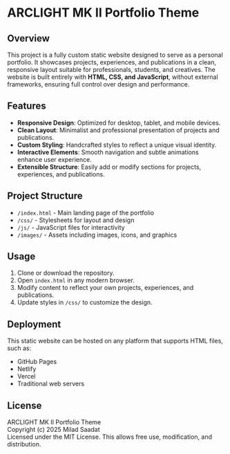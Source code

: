 # ARCLIGHT MK II Portfolio Theme

## Overview
This project is a fully custom static website designed to serve as a personal portfolio. It showcases projects, experiences, and publications in a clean, responsive layout suitable for professionals, students, and creatives. The website is built entirely with **HTML, CSS, and JavaScript**, without external frameworks, ensuring full control over design and performance.

## Features
- **Responsive Design**: Optimized for desktop, tablet, and mobile devices.  
- **Clean Layout**: Minimalist and professional presentation of projects and publications.  
- **Custom Styling**: Handcrafted styles to reflect a unique visual identity.  
- **Interactive Elements**: Smooth navigation and subtle animations enhance user experience.  
- **Extensible Structure**: Easily add or modify sections for projects, experiences, and publications.  

## Project Structure
- `/index.html` - Main landing page of the portfolio  
- `/css/` - Stylesheets for layout and design  
- `/js/` - JavaScript files for interactivity  
- `/images/` - Assets including images, icons, and graphics  

## Usage
1. Clone or download the repository.  
2. Open `index.html` in any modern browser.  
3. Modify content to reflect your own projects, experiences, and publications.  
4. Update styles in `/css/` to customize the design.  

## Deployment
This static website can be hosted on any platform that supports HTML files, such as:  
- GitHub Pages  
- Netlify  
- Vercel  
- Traditional web servers  

## License
ARCLIGHT MK II Portfolio Theme  
Copyright (c) 2025 Milad Saadat  
Licensed under the MIT License. This allows free use, modification, and distribution.
